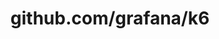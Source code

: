 ---
layout: post
title: github.com/grafana/k6
categories: link
tags: [انگلیسی, گیت‌هاب, برنامه‌نویسی]
---